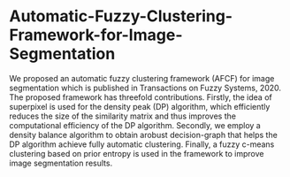 # Automatic-Fuzzy-Clustering-Framework-for-Image-Segmentation
We proposed an automatic fuzzy clustering framework (AFCF) for image segmentation which is published in Transactions on Fuzzy Systems, 2020.
The proposed framework has threefold contributions. Firstly, the idea of superpixel is used for the density peak (DP) algorithm, which efficiently reduces the size of the similarity matrix and thus improves the computational efficiency of the DP algorithm. Secondly, we employ a density balance algorithm to obtain arobust decision-graph that helps the DP algorithm achieve fully automatic clustering. Finally, a fuzzy c-means clustering based on prior entropy is used in the framework to improve image segmentation results.
